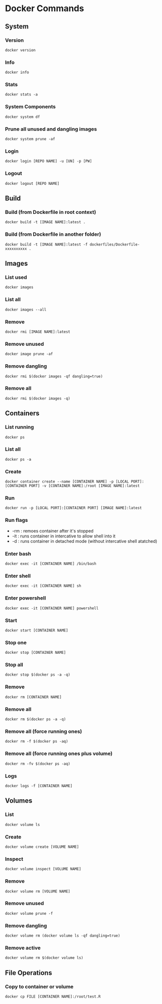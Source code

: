 # Docker Commands
## System
### Version
```
docker version
```
### Info
```
docker info
```
### Stats
```
docker stats -a
```
### System Components
```
docker system df
```
### Prune all unused and dangling images
```
docker system prune -af
```
### Login
```
docker login [REPO NAME] -u [UN] -p [PW]
```
### Logout
```
docker logout [REPO NAME]
```
## Build
### Build (from Dockerfile in root context)
```
docker build -t [IMAGE NAME]:latest .
```
### Build (from Dockerfile in another folder)
```
docker build -t [IMAGE NAME]:latest -f dockerfiles/Dockerfile-xxxxxxxxxx .
```
## Images
### List used
```
docker images 
```
### List all
```
docker images --all
```
### Remove
```
docker rmi [IMAGE NAME]:latest
```
### Remove unused
```
docker image prune -af
```
### Remove dangling
```
docker rmi $(docker images -qf dangling=true)
```
### Remove all
```
docker rmi $(docker images -q)
```
## Containers
### List running
```
docker ps
```
### List all
```
docker ps -a
```
### Create
```
docker container create --name [CONTAINER NAME] -p [LOCAL PORT]:[CONTAINER PORT] -v [CONTAINER NAME]:/root [IMAGE NAME]:latest
```
### Run
```
docker run -p [LOCAL PORT]:[CONTAINER PORT] [IMAGE NAME]:latest
```
### Run flags
- -rm : remoes container after it's stopped
- -it : runs container in intercative to allow shell into it
- -d : runs container in detached mode (without intercative shell atatched)
### Enter bash
```
docker exec -it [CONTAINER NAME] /bin/bash
```
### Enter shell
```
docker exec -it [CONTAINER NAME] sh
```
### Enter powershell
```
docker exec -it [CONTAINER NAME] powershell
```
### Start
```
docker start [CONTAINER NAME]
```
### Stop one
```
docker stop [CONTAINER NAME]
```
### Stop all
```
docker stop $(docker ps -a -q)
```
### Remove
```
docker rm [CONTAINER NAME]
```
### Remove all
```
docker rm $(docker ps -a -q)
```
### Remove all (force running ones)
```
docker rm -f $(docker ps -aq)
```
### Remove all (force running ones plus volume)
```
docker rm -fv $(docker ps -aq)
```
### Logs
```
docker logs -f [CONTAINER NAME]
```
## Volumes
### List
```
docker volume ls
```
### Create
```
docker volume create [VOLUME NAME]
```
### Inspect
```
docker volume inspect [VOLUME NAME]
```
### Remove
```
docker volume rm [VOLUME NAME]
```
### Remove unused
```
docker volume prune -f
```
### Remove dangling
```
docker volume rm (docker volume ls -qf dangling=true)
```
### Remove active
```
docker volume rm $(docker volume ls)
```
## File Operations
### Copy to container or volume
```
docker cp FILE [CONTAINER NAME]:/root/test.R
```